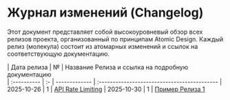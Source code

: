 # Журнал изменений (Changelog)

Этот документ представляет собой высокоуровневый обзор всех релизов проекта, организованный по принципам Atomic Design. Каждый релиз (молекула) состоит из атомарных изменений и ссылок на соответствующую документацию.

| Дата релиза | №  | Название Релиза и ссылка на подробную документацию                              
| :---------- | :- | ------------- | :------------------------------------------- 
| 2025-10-26  | 1  | [API Rate Limiting](release/20251026-1-API-Rate-Limiting.md) 
| 2025-10-30  | 1  | [Пример Релиза 1](release/20251030-1-Пример-Релиза-1.md) 
